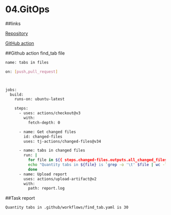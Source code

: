 # 04.GitOps

##links

[Repository](https://github.com/Eugene-Solovey/local-repository)

[GitHub action](https://github.com/Eugene-Solovey/local-repository/actions/runs/3610202066)

##Github action find_tab file
```bash
name: tabs in files

on: [push,pull_request]



jobs:
  build:
    runs-on: ubuntu-latest

    steps:
      - uses: actions/checkout@v3
        with:
          fetch-depth: 0

      - name: Get changed files
        id: changed-files
        uses: tj-actions/changed-files@v34

      - name: tabs in changed files
        run: |
          for file in ${{ steps.changed-files.outputs.all_changed_files }}; do
          echo "Quantity tabs in ${file} is `grep -o '\t' $file | wc -l`" >> report.log 2>&1
          done
      - name: Upload report
        uses: actions/upload-artifact@v2
        with:
          path: report.log
```
##Task report
```bash
Quantity tabs in .github/workflows/find_tab.yaml is 30
```	

